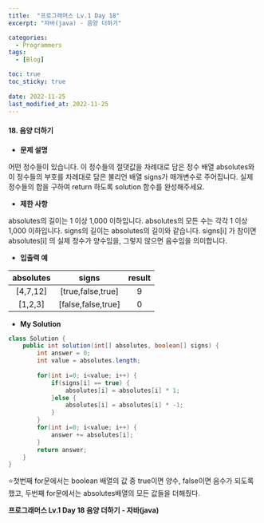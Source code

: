 ```yaml
---
title:  "프로그래머스 Lv.1 Day 18"
excerpt: "자바(java) - 음양 더하기"

categories:
  - Programmers
tags:
  - [Blog]

toc: true
toc_sticky: true
 
date: 2022-11-25
last_modified_at: 2022-11-25
---
```


#### 18. 음양 더하기



- **문제 설명** 

어떤 정수들이 있습니다. 이 정수들의 절댓값을 차례대로 담은 정수 배열 absolutes와 이 정수들의 부호를 차례대로 담은 불리언 배열 signs가 매개변수로 주어집니다. 실제 정수들의 합을 구하여 return 하도록 solution 함수를 완성해주세요.

- **제한 사항**

absolutes의 길이는 1 이상 1,000 이하입니다.
absolutes의 모든 수는 각각 1 이상 1,000 이하입니다.
signs의 길이는 absolutes의 길이와 같습니다.
signs[i] 가 참이면 absolutes[i] 의 실제 정수가 양수임을, 그렇지 않으면 음수임을 의미합니다.




- **입출력 예**

|absolutes|signs|result|
|:---:|:---:|:---:|
|[4,7,12]|[true,false,true]|9|
|[1,2,3]|[false,false,true]|0|


- **My Solution**

```java
class Solution {
    public int solution(int[] absolutes, boolean[] signs) {
        int answer = 0;
        int value = absolutes.length;
    
        for(int i=0; i<value; i++) {
            if(signs[i] == true) {
                absolutes[i] = absolutes[i] * 1;
            }else {
                absolutes[i] = absolutes[i] * -1;
            }
        }
        for(int i=0; i<value; i++) {
            answer += absolutes[i];
        }
        return answer;
    }
}
```

⭐첫번째 for문에서는 boolean 배열의 값 중 true이면 양수, false이면 음수가 되도록 했고, 두번째 for문에서는 absolutes배열의 모든 값들을 더해줬다.


**프로그래머스 Lv.1 Day 18 음양 더하기 - 자바(java)**